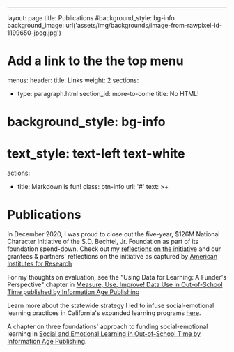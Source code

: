 ---
layout: page
title: Publications
#background_style: bg-info
background_image: url('assets/img/backgrounds/image-from-rawpixel-id-1199650-jpeg.jpg')
# Add a link to the the top menu
menus:
  header:
    title: Links
    weight: 2
sections:
- type: paragraph.html
  section_id: more-to-come
  title: No HTML!
#  background_style: bg-info
#  text_style: text-left text-white
  actions:
   - title: Markdown is fun!
     class: btn-info
     url: '#'
  text: >+

# Publications

In December 2020, I was proud to close out the five-year, $126M National Character Initiative of the S.D. Bechtel, Jr. Foundation as part of its foundation spend-down. Check out my [reflections on the initiative](https://www.issuelab.org/resources/37441/37441.pdf) and our grantees & partners' reflections on the initiative as captured by [American Institutes for Research](https://www.air.org/resource/s-d-bechtel-jr-foundation-national-character-initiative-retrospective)

For my thoughts on evaluation, see the "Using Data for Learning: A Funder's Perspective" chapter in [Measure, Use, Improve! Data Use in Out-of-School Time published by Information Age Publishing](https://www.infoagepub.com/products/Measure-Use-Improve)

Learn more about the statewide strategy I led to infuse social-emotional learning practices in California's expanded learning programs [here](http://jyd.pitt.edu/ojs/jyd/article/view/2020-15-1-YWP-09). 

A chapter on three foundations' approach to funding social-emotional learning in [Social and Emotional Learning in Out-of-School Time by Information Age Publishing](https://www.infoagepub.com/products/Social-and-Emotional-Learning-in-Out-Of-School-Time).
